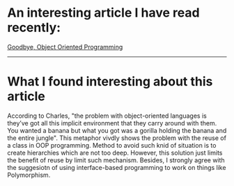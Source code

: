 # An interesting article I have read recently:
[Goodbye, Object Oriented Programming](https://medium.com/@cscalfani/goodbye-object-oriented-programming-a59cda4c0e53)
***
# What I found interesting about this article
According to Charles, "the problem with object-oriented languages is they’ve got all this implicit environment that they carry around with them. You wanted a banana but what you got was a gorilla holding the banana and the entire jungle". This metaphor vivdly shows the problem with the reuse of a class in OOP programming. Method to avoid such knid of situation is to create hierarchies which are not too deep. However, this solution just limits the benefit of reuse by limit such mechanism. Besides, I strongly agree with the suggesiotn of using interface-based programming to work on things like Polymorphism.

